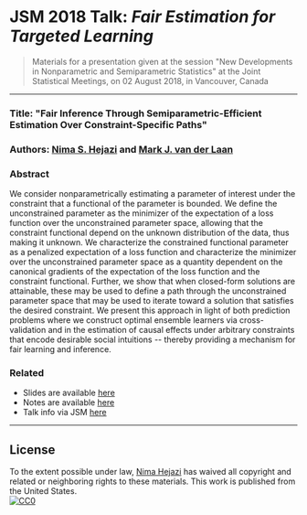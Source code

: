 # JSM 2018 Talk: _Fair Estimation for Targeted Learning_

> Materials for a presentation given at the session "New Developments in
> Nonparametric and Semiparametric Statistics" at the Joint Statistical
> Meetings, on 02 August 2018, in Vancouver, Canada

---

### Title: "Fair Inference Through Semiparametric-Efficient Estimation Over Constraint-Specific Paths"

### Authors: [Nima S. Hejazi](https://statistics.berkeley.edu/~nhejazi) and [Mark J. van der Laan](https://vanderlaan-lab.org)

### Abstract

We consider nonparametrically estimating a parameter of interest under the
constraint that a functional of the parameter is bounded. We define the
unconstrained parameter as the minimizer of the expectation of a loss function
over the unconstrained parameter space, allowing that the constraint functional
depend on the unknown distribution of the data, thus making it unknown. We
characterize the constrained functional parameter as a penalized expectation of
a loss function and characterize the minimizer over the unconstrained parameter
space as a quantity dependent on the canonical gradients of the expectation of
the loss function and the constraint functional. Further, we show that when
closed-form solutions are attainable, these may be used to define a path through
the unconstrained parameter space that may be used to iterate toward a solution
that satisfies the desired constraint. We present this approach in light of both
prediction problems where we construct optimal ensemble learners via
cross-validation and in the estimation of causal effects under arbitrary
constraints that encode desirable social intuitions -- thereby providing a
mechanism for fair learning and inference.

### Related
* Slides are available [here](https://bit.ly/jsm_fairtmle_2018)
* Notes are available [here](https://www.stat.berkeley.edu/~nhejazi/present/2018_jsm_fairtmle_withnotes.pdf)
* Talk info via JSM [here](https://ww2.amstat.org/meetings/jsm/2018/onlineprogram/AbstractDetails.cfm?abstractid=329243)

---

## License

To the extent possible under law, [Nima Hejazi](https://nimahejazi.org)
has waived all copyright and related or neighboring rights to these materials.
This work is published from the United States.
<br/>
[![CC0](http://i.creativecommons.org/p/zero/1.0/88x31.png)](http://creativecommons.org/publicdomain/zero/1.0/)


